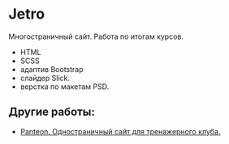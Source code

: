 # Jetro
Многостраничный сайт. Работа по итогам курсов.

- HTML 
- SCSS 
- адаптив Bootstrap 
- слайдер Slick.
- верстка по макетам PSD.


## Другие работы:

- [Panteon. Одностраничный сайт для тренажерного клуба.](elena-gerasimovich.github.io/Panteon/) 
